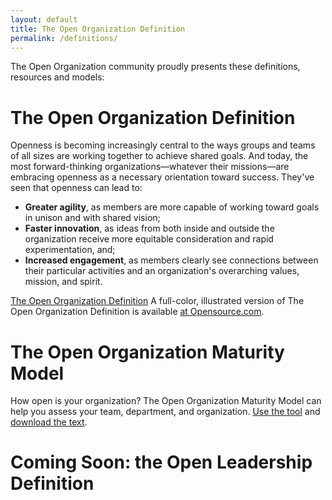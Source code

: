 ```yaml
---
layout: default
title: The Open Organization Definition
permalink: /definitions/
---
```


The Open Organization community proudly presents these definitions, resources and models:




# The Open Organization Definition

Openness is becoming increasingly central to the ways groups and teams of all sizes are working together to achieve shared goals. And today, the most forward-thinking organizations—whatever their missions—are embracing openness as a necessary orientation toward success. They've seen that openness can lead to:

- **Greater agility**, as members are more capable of working toward goals in unison and with shared vision;
- **Faster innovation**, as ideas from both inside and outside the organization receive more equitable consideration and rapid experimentation, and;
- **Increased engagement**, as members clearly see connections between their particular activities and an organization's overarching values, mission, and spirit.

[The Open Organization Definition](https://theopenorganization.org/definition/)
A full-color, illustrated version of The Open Organization Definition is available [at Opensource.com](https://opensource.com/open-organization/resources/open-org-definition-book).

# The Open Organization Maturity Model

How open is your organization? The Open Organization Maturity Model can help you assess your team, department, and organization. [Use the tool](https://www.ready-to-innovate.com/openorg/) and [download the text](https://github.com/open-organization/open-org-maturity-model).

# Coming Soon: the Open Leadership Definition